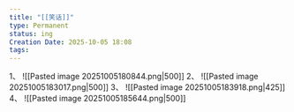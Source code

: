 ```yaml
---
title: "[[笑话]]"
type: Permanent
status: ing
Creation Date: 2025-10-05 18:08
tags:
---
```

1、
![[Pasted image 20251005180844.png|500]]
2、
![[Pasted image 20251005183017.png|500]]
3、
![[Pasted image 20251005183918.png|425]]
4、
![[Pasted image 20251005185644.png|500]]
